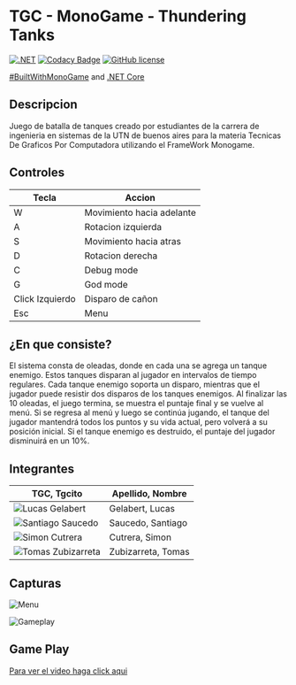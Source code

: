 # TGC - MonoGame - Thundering Tanks

[![.NET](https://github.com/tgc-utn/tgc-monogame-tp/actions/workflows/dotnet.yml/badge.svg)](https://github.com/tgc-utn/tgc-monogame-tp/actions/workflows/dotnet.yml)
[![Codacy Badge](https://app.codacy.com/project/badge/Grade/63382c4441444632b06d83dcc6dab106)](https://app.codacy.com/gh/tgc-utn/tgc-monogame-tp/dashboard?utm_source=gh&utm_medium=referral&utm_content=&utm_campaign=Badge_grade)
[![GitHub license](https://img.shields.io/github/license/tgc-utn/tgc-monogame-tp.svg)](https://github.com/tgc-utn/tgc-monogame-tp/blob/master/LICENSE)

[#BuiltWithMonoGame](http://www.monogame.net) and [.NET Core](https://dotnet.microsoft.com)

## Descripcion
Juego de batalla de tanques creado por estudiantes de la carrera de ingenieria en sistemas de la UTN de buenos aires para la materia Tecnicas De Graficos Por Computadora utilizando el FrameWork Monogame.

## Controles
Tecla           | Accion
-----           | -----
W               | Movimiento hacia adelante
A               | Rotacion izquierda
S               | Movimiento hacia atras
D               | Rotacion derecha
C               | Debug mode
G               | God mode
Click Izquierdo | Disparo de cañon
Esc             | Menu

## ¿En que consiste?
El sistema consta de oleadas, donde en cada una se agrega un tanque enemigo. Estos tanques disparan al jugador en intervalos de tiempo regulares. Cada tanque enemigo soporta un disparo, mientras que el jugador puede resistir dos disparos de los tanques enemigos. Al finalizar las 10 oleadas, el juego termina, se muestra el puntaje final y se vuelve al menú. Si se regresa al menú y luego se continúa jugando, el tanque del jugador mantendrá todos los puntos y su vida actual, pero volverá a su posición inicial. Si el tanque enemigo es destruido, el puntaje del jugador disminuirá en un 10%.

## Integrantes

TGC, Tgcito  |  Apellido, Nombre
------------ | -------------
| ![Lucas Gelabert](/FotosTGCitos/Lucas%20Gelabert.png)       | Gelabert, Lucas    |
| ![Santiago Saucedo](/FotosTGCitos/Santiago%20Saucedo.png)   | Saucedo, Santiago  |
| ![Simon Cutrera](/FotosTGCitos/Simon%20Cutrera.png)         | Cutrera, Simon     |
| ![Tomas Zubizarreta](/FotosTGCitos/Tomas%20Zubizarreta.png) | Zubizarreta, Tomas |

## Capturas

![Menu](/FotosGameplay/Menu.png)

![Gameplay](/FotosGameplay/Gameplay.png)

## Game Play
[Para ver el video haga click aqui](https://youtu.be/owyK6Yvhs0s)
